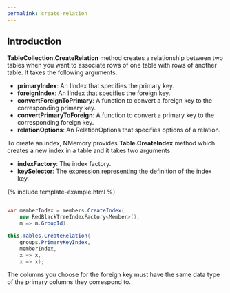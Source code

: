 ```yaml
---
permalink: create-relation
---
```

## Introduction

**TableCollection.CreateRelation** method creates a relationship between two tables when you want to associate rows of one table with rows of another table. It takes the following arguments.

 - **primaryIndex**: An IIndex that specifies the primary key.
 - **foreignIndex**: An IIndex that specifies the foreign key.
 - **convertForeignToPrimary**: A function to convert a foreign key to the corresponding primary key.
 - **convertPrimaryToForeign**: A function to convert a primary key to the corresponding foreign key.
 - **relationOptions**: An RelationOptions that specifies options of a relation.

To create an index, NMemory provides **Table.CreateIndex** method which creates a new index in a table and it takes two arguments.

 - **indexFactory**: The index factory.
 - **keySelector**: The expression representing the definition of the index key.

{% include template-example.html %} 	
```csharp

var memberIndex = members.CreateIndex(
    new RedBlackTreeIndexFactory<Member>(), 
    m => m.GroupId);

this.Tables.CreateRelation(
    groups.PrimaryKeyIndex, 
    memberIndex, 
    x => x, 
    x => x);

```

The columns you choose for the foreign key must have the same data type of the primary columns they correspond to. 

